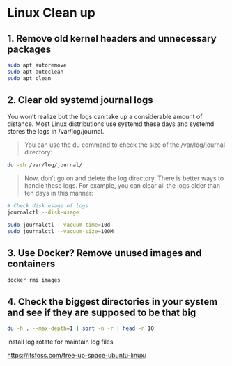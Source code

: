 # Linux Clean up

## 1. Remove old kernel headers and unnecessary packages

```bash
sudo apt autoremove
sudo apt autoclean
sudo apt clean
```

## 2. Clear old systemd journal logs

You won’t realize but the logs can take up a considerable amount of distance. Most Linux distributions use systemd these days and systemd stores the logs in /var/log/journal.

> You can use the du command to check the size of the /var/log/journal directory:

```bash
du -sh /var/log/journal/
```

> Now, don’t go on and delete the log directory. There is better ways to handle these logs. For example, you can clear all the logs older than ten days in this manner:

```bash
# Check disk usage of logs
journalctl --disk-usage
```


```bash
sudo journalctl --vacuum-time=10d
sudo journalctl --vacuum-size=100M
```

## 3. Use Docker? Remove unused images and containers

```bash
docker rmi images
```

## 4. Check the biggest directories in your system and see if they are supposed to be that big

```bash
du -h . --max-depth=1 | sort -n -r | head -n 10
```

install log rotate for maintain log files

<https://itsfoss.com/free-up-space-ubuntu-linux/>